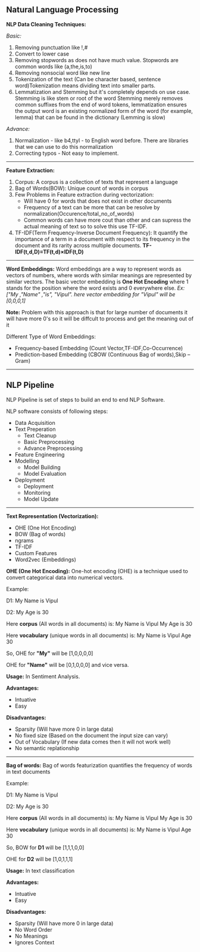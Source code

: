 ## Natural Language Processing

**NLP Data Cleaning Techniques:**

_Basic:_

1. Removing punctuation like !,#
2. Convert to lower case
3. Removing stopwords as does not have much value. Stopwords are common words like (a,the,is,to)
4. Removing nonsocial word like new line
5. Tokenization of the text (Can be character based, sentence word)Tokenization means dividing text into smaller parts.
6. Lemmatization and Stemming but it's completely depends on use case. Stemming is like stem or root of the word
   Stemming merely removes common suffixes from the end of word tokens, lemmatization ensures the output word is an existing normalized form of the word (for example, lemma) that can be found in the dictionary (Lemming is slow)

_Advance:_

1. Normalization - like b4,ttyl - to English word before. There are libraries that we can use to do this normalization
2. Correcting typos - Not easy to implement.

--------

**Feature Extraction:**

1. Corpus: A corpus is a collection of texts that represent a language
2. Bag of Words(BOW): Unique count of words in corpus
3. Few Problems in Feature extraction during vectorization:
   - Will have 0 for words that does not exist in other documents
   - Frequency of a text can be more that can be resolve by normalization(Occurence/total_no_of_words)
   - Common words can have more cout than other and can supress the actual meaning of text so to solve this use TF-IDF.
4. TF-IDF(Term Frequency-Inverse Document Frequency): It quantify the importance of a term in a document with respect to its frequency in the document and its rarity across multiple documents. **TF-IDF(t,d,D)=TF(t,d)×IDF(t,D)**

---

**Word Embeddings:** Word embeddings are a way to represent words as vectors of numbers, where words with similar meanings are represented by similar vectors.
The basic vector embedding is **One Hot Encoding** where 1 stands for the position where the word exists and 0 everywhere else.
_Ex: ["My ,"Name" ,"is", "Vipul". here vector embedding for "Vipul" will be [0,0,0,1]_

**Note:** Problem with this approach is that for large number of documents it will have more 0's so it will be diffcult to process and get the meaning out of it

Different Type of Word Embeddings:

- Frequency-based Embedding (Count Vector,TF-IDF,Co-Occurrence)
- Prediction-based Embedding (CBOW (Continuous Bag of words),Skip – Gram)

-----
## NLP Pipeline

NLP Pipeline is set of steps to build an end to end NLP Software.

NLP software consists of following steps:
   - Data Acquisition
   - Text Preperation
      - Text Cleanup
      - Basic Preprocessing
      - Advance Preprocessing
   - Feature Engineering
   - Modelling
      - Model Building
      - Model Evaluation
   - Deployment
      - Deployment
      - Monitoring
      - Model Update  
----
**Text Representation (Vectorization):**
 - OHE (One Hot Encoding)
 - BOW (Bag of words)
 - ngrams
 - TF-IDF
 - Custom Features
 - Word2vec (Embeddings)

**OHE (One Hot Encoding):** One-hot encoding (OHE) is a technique used to convert categorical data into numerical vectors.

Example:

D1: My Name is Vipul

D2: My Age is 30

Here **corpus** (All words in all documents) is:  My Name is Vipul My Age is 30

Here **vocabulary** (unique words in all documents) is: My Name is Vipul Age 30

So, OHE for **"My"** will be [1,0,0,0,0]

OHE for **"Name"** will be [0,1,0,0,0]
and vice versa.

**Usage:** In Sentiment Analysis.

**Advantages:**
- Intuative
- Easy

**Disadvantages:**
- Sparsity (Will have more 0 in large data)
- No fixed size (Based on the document the input size can vary)
- Out of Vocabulary (If new data comes then it will not work well)
- No semantic replationship

---------

**Bag of words:** Bag of words featurization quantifies the frequency of words in text documents 

Example:

D1: My Name is Vipul

D2: My Age is 30

Here **corpus** (All words in all documents) is:  My Name is Vipul My Age is 30

Here **vocabulary** (unique words in all documents) is: My Name is Vipul Age 30

So, BOW for **D1** will be [1,1,1,0,0]

OHE for **D2** will be [1,0,1,1,1]

**Usage:** In text classification

**Advantages:**
- Intuative
- Easy

**Disadvantages:**
- Sparsity (Will have more 0 in large data)
- No Word Order
- No Meanings
- Ignores Context


